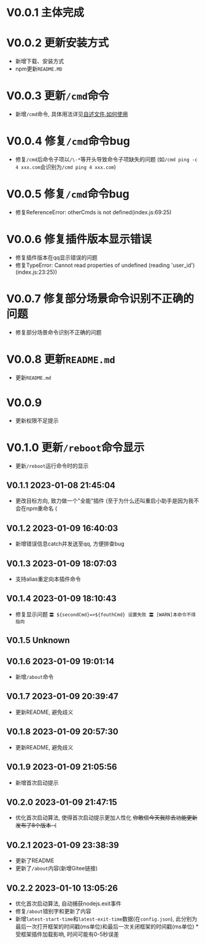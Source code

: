 # V0.0.1 主体完成

# V0.0.2 更新安装方式
* 新增下载、安装方式
* npm更新`README.MD`

# V0.0.3 更新`/cmd`命令
* 新增`/cmd`命令, 具体用法详见[自述文件.如何使用](README.md)

# V0.0.4 修复`/cmd`命令bug
* 修复`/cmd`后命令子项以`/\-*`等开头导致命令子项缺失的问题 (如`/cmd ping -c 4 xxx.com`会识别为`/cmd ping 4 xxx.com`)

# V0.0.5 修复`/cmd`命令bug
* 修复ReferenceError: otherCmds is not defined(index.js:69:25)

# V0.0.6 修复插件版本显示错误
* 修复插件版本在qq显示错误的问题
* 修复TypeError: Cannot read properties of undefined (reading 'user_id')(index.js:23:25))

# V0.0.7 修复部分场景命令识别不正确的问题
* 修复部分场景命令识别不正确的问题

# V0.0.8 更新`README.md`
* 更新`README.md`

# V0.0.9
* 更新权限不足提示

# V0.1.0 更新`/reboot`命令显示
* 更新`/reboot`运行命令时的显示

## V0.1.1 2023-01-08 21:45:04
* 更改目标方向, 致力做一个"全能"插件 (至于为什么还叫重启小助手是因为我不会在npm重命名 (

## V0.1.2 2023-01-09 16:40:03
* 新增错误信息catch并发送至qq, 方便排查bug

## V0.1.3 2023-01-09 18:07:03
* 支持alias重定向本插件命令
  
## V0.1.4 2023-01-09 18:10:43
* 修复显示问题 `〓 ${secondCmd}=>${fouthCmd} 设置失败 〓
[WARN]本命令不得指向`

## V0.1.5 Unknown

## V0.1.6 2023-01-09 19:01:14
* 新增`/about`命令

## V0.1.7 2023-01-09 20:39:47
* 更新README, 避免歧义

## V0.1.8 2023-01-09 20:57:30
* 更新README, 避免歧义

## V0.1.9 2023-01-09 21:05:56
* 新增首次启动提示

## V0.2.0 2023-01-09 21:47:15
* 优化首次启动算法, 使得首次启动提示更加人性化
~~你敢信今天我除去功能更新发布了8个版本（~~

## V0.2.1 2023-01-09 23:38:39
* 更新了README
* 更新了`/about`内容(新增Gitee链接)

## V0.2.2 2023-01-10 13:05:26
* 优化首次启动算法, 自动捕获nodejs.exit事件
* 修复`/about`错别字和更新了内容
* 新增`latest-start-time`和`latest-exit-time`数据(在`config.json`), 此分别为最后一次打开框架的时间戳(ms单位)和最后一次关闭框架的时间戳(ms单位)
*受框架插件加载影响, 时间可能有0-5秒误差
